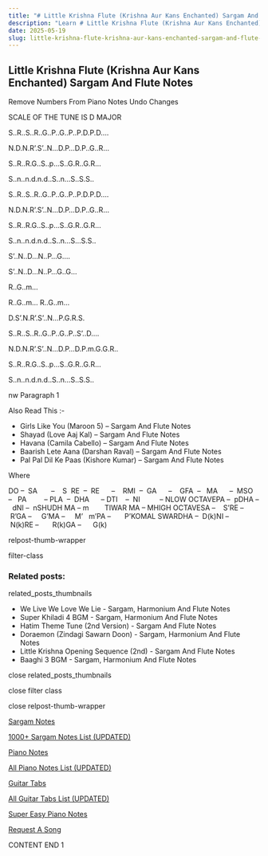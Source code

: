 ```yaml
---
title: "# Little Krishna Flute (Krishna Aur Kans Enchanted) Sargam And Flute Notes"
description: "Learn # Little Krishna Flute (Krishna Aur Kans Enchanted) Sargam And Flute Notes notes, sargam, harmonium notations and flute notes. Easy step-by-step tutorial for beginners."
date: 2025-05-19
slug: little-krishna-flute-krishna-aur-kans-enchanted-sargam-and-flute-notes
---
```


## Little Krishna Flute (Krishna Aur Kans Enchanted) Sargam And Flute Notes

Remove Numbers From Piano Notes
Undo Changes

SCALE OF THE TUNE IS D MAJOR

S..R..S..R..G..P..G..P..P.D.P.D….

N.D.N.R’.S’..N…D.P…D.P..G..R…

S..R..R.G..S..p…S..G.R..G.R…

S..n..n.d.n.d..S..n…S..S.S..

S..R..S..R..G..P..G..P..P.D.P.D….

N.D.N.R’.S’..N…D.P…D.P..G..R…

S..R..R.G..S..p…S..G.R..G.R…

S..n..n.d.n.d..S..n…S…S.S..

S’..N..D…N..P…G….

S’..N..D…N..P…G..G…

R..G..m…

R..G..m… R..G..m…

D.S’.N.R’.S’..N…P.G.R.S.

S..R..S..R..G..P..G..P..S’..D….

N.D.N.R’.S’..N…D.P…D.P.m.G.G.R..

S..R..R.G..S..p…S..G.R..G.R…

S..n..n.d.n.d..S..n…S..S.S..

nw Paragraph 1



Also Read This :-



* Girls Like You (Maroon 5) – Sargam And Flute Notes
* Shayad (Love Aaj Kal) – Sargam And Flute Notes
* Havana (Camila Cabello) – Sargam And Flute Notes
* Baarish Lete Aana (Darshan Raval) – Sargam And Flute Notes
* Pal Pal Dil Ke Paas (Kishore Kumar) – Sargam And Flute Notes



Where



DO –  SA       –    S  RE  –  RE      –    RMI  –  GA      –    GFA  –   MA      –  MSO  –   PA         – PLA  –  DHA      – DTI    –  NI          – NLOW OCTAVEPA –  pDHA –  dNI –  nSHUDH MA – m        TIWAR MA – MHIGH OCTAVESA –    S’RE –     R’GA –     G’MA –     M’   m’PA –       P’KOMAL SWARDHA –  D(k)NI –       N(k)RE –       R(k)GA –      G(k)



relpost-thumb-wrapper

filter-class

### Related posts:

related_posts_thumbnails

* We Live We Love We Lie - Sargam, Harmonium And Flute Notes
* Super Khiladi 4 BGM - Sargam, Harmonium And Flute Notes
* Hatim Theme Tune (2nd Version) - Sargam And Flute Notes
* Doraemon  (Zindagi Sawarn Doon) - Sargam, Harmonium And Flute Notes
* Little Krishna Opening Sequence (2nd) - Sargam And Flute Notes
* Baaghi 3 BGM - Sargam, Harmonium And Flute Notes

close related_posts_thumbnails

close filter class

close relpost-thumb-wrapper

[Sargam Notes](https://www.notationsworld.com/sargam-notes.html)

[1000+ Sargam Notes List (UPDATED)](https://www.notationsworld.com/all-songs-list-sargam-notes.html)

[Piano Notes](https://www.notationsworld.com/piano-notes.html)

[All Piano Notes List (UPDATED)](https://www.notationsworld.com/all-songs-list-piano-notes.html)

[Guitar Tabs](https://www.notationsworld.com/guitar-tabs.html)

[All Guitar Tabs List (UPDATED)](https://www.notationsworld.com/all-songs-list-guitar-tabs.html)

[Super Easy Piano Notes](https://studywall.in/)

[Request A Song](https://www.notationsworld.com/request-a-song.html)

CONTENT END 1

